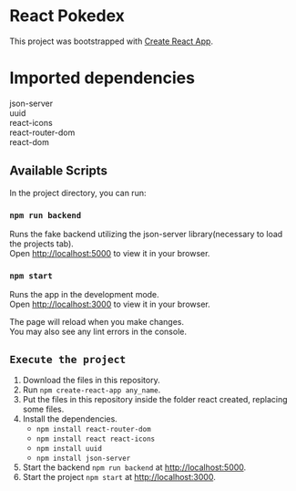 # React Pokedex

This project was bootstrapped with [Create React App](https://github.com/facebook/create-react-app).

# Imported dependencies
json-server\
uuid\
react-icons\
react-router-dom\
react-dom

## Available Scripts
In the project directory, you can run:

### `npm run backend`
Runs the fake backend utilizing the json-server library(necessary to load the projects tab).\
Open [http://localhost:5000](http://localhost:5000) to view it in your browser.

### `npm start`

Runs the app in the development mode.\
Open [http://localhost:3000](http://localhost:3000) to view it in your browser.

The page will reload when you make changes.\
You may also see any lint errors in the console.

## `Execute the project`

1. Download the files in this repository.
2. Run `npm create-react-app any_name`.
3. Put the files in this repository inside the folder react created, replacing some files.
4. Install the dependencies.
   * `npm install react-router-dom`
   * `npm install react react-icons`
   * `npm install uuid`
   * `npm install json-server`
5. Start the backend `npm run backend` at [http://localhost:5000](http://localhost:5000).
6. Start the project `npm start` at [http://localhost:3000](http://localhost:3000).



